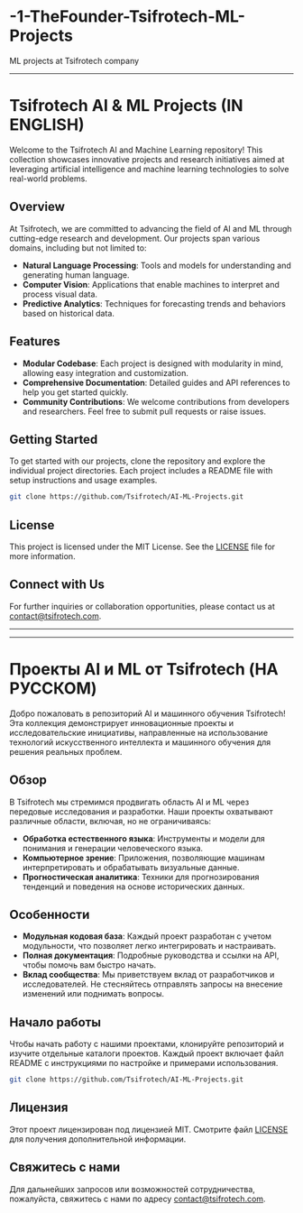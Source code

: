 # -1-TheFounder-Tsifrotech-ML-Projects
ML projects at Tsifrotech company

---

# Tsifrotech AI & ML Projects (IN ENGLISH)

Welcome to the Tsifrotech AI and Machine Learning repository! This collection showcases innovative projects and research initiatives aimed at leveraging artificial intelligence and machine learning technologies to solve real-world problems.

## Overview

At Tsifrotech, we are committed to advancing the field of AI and ML through cutting-edge research and development. Our projects span various domains, including but not limited to:

- **Natural Language Processing**: Tools and models for understanding and generating human language.
- **Computer Vision**: Applications that enable machines to interpret and process visual data.
- **Predictive Analytics**: Techniques for forecasting trends and behaviors based on historical data.

## Features

- **Modular Codebase**: Each project is designed with modularity in mind, allowing easy integration and customization.
- **Comprehensive Documentation**: Detailed guides and API references to help you get started quickly.
- **Community Contributions**: We welcome contributions from developers and researchers. Feel free to submit pull requests or raise issues.

## Getting Started

To get started with our projects, clone the repository and explore the individual project directories. Each project includes a README file with setup instructions and usage examples.

```bash
git clone https://github.com/Tsifrotech/AI-ML-Projects.git
```

## License

This project is licensed under the MIT License. See the [LICENSE](LICENSE) file for more information.

## Connect with Us

For further inquiries or collaboration opportunities, please contact us at [contact@tsifrotech.com](mailto:contact@tsifrotech.com).


---
---



# Проекты AI и ML от Tsifrotech (НА РУССКОМ)

Добро пожаловать в репозиторий AI и машинного обучения Tsifrotech! Эта коллекция демонстрирует инновационные проекты и исследовательские инициативы, направленные на использование технологий искусственного интеллекта и машинного обучения для решения реальных проблем.

## Обзор

В Tsifrotech мы стремимся продвигать область AI и ML через передовые исследования и разработки. Наши проекты охватывают различные области, включая, но не ограничиваясь:

- **Обработка естественного языка**: Инструменты и модели для понимания и генерации человеческого языка.
- **Компьютерное зрение**: Приложения, позволяющие машинам интерпретировать и обрабатывать визуальные данные.
- **Прогностическая аналитика**: Техники для прогнозирования тенденций и поведения на основе исторических данных.

## Особенности

- **Модульная кодовая база**: Каждый проект разработан с учетом модульности, что позволяет легко интегрировать и настраивать.
- **Полная документация**: Подробные руководства и ссылки на API, чтобы помочь вам быстро начать.
- **Вклад сообщества**: Мы приветствуем вклад от разработчиков и исследователей. Не стесняйтесь отправлять запросы на внесение изменений или поднимать вопросы.

## Начало работы

Чтобы начать работу с нашими проектами, клонируйте репозиторий и изучите отдельные каталоги проектов. Каждый проект включает файл README с инструкциями по настройке и примерами использования.

```bash
git clone https://github.com/Tsifrotech/AI-ML-Projects.git
```

## Лицензия

Этот проект лицензирован под лицензией MIT. Смотрите файл [LICENSE](LICENSE) для получения дополнительной информации.

## Свяжитесь с нами

Для дальнейших запросов или возможностей сотрудничества, пожалуйста, свяжитесь с нами по адресу [contact@tsifrotech.com](mailto:contact@tsifrotech.com).
